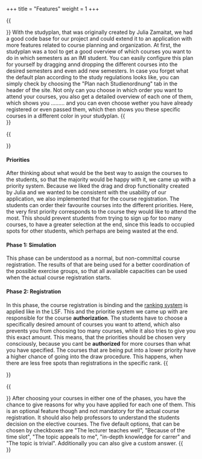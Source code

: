 +++
title = "Features"
weight = 1
+++

{{<section title="Organizing semesters">}}
With the studyplan, that was originally created by Julia Zamaitat, we had a good code base for our project and could extend it to an application with more features related to course planning and organization. At first, the studyplan was a tool to get a good overview of which courses you want to do in which semesters as an IMI student. You can easily configure this plan for yourself by dragging annd dropping the different courses into the desired semesters and even add new semesters. In case you forget what the default plan according to the study regulations looks like, you can simply check by choosing the "Plan nach Studienordnung" tab in the header of the site. Not only can you choose in which order you want to attend your courses, you also get a detailed overview of each one of them, which shows you ......... and you can even choose wether you have already registered or even passed them, which then shows you these specific courses in a different color in your studyplan. 
{{</section>}}

{{<section title="Elective course registration">}}
#### Priorities
After thinking about what would be the best way to assign the courses to the students, so that the majority would be happy with it, we came up with a priority system. Because we liked the drag and drop functionality created by Julia and we wanted to be consistent with the usability of our application, we also implemented that for the course registration. The students can order their favourite courses into the different priorities. Here, the very first priority corresponds to the course they would like to attend the most. This should prevent students from trying to sign up for too many courses, to have a greater selection at the end, since this leads to occupied spots for other students, which perhaps are being wasted at the end. 
#### Phase 1: Simulation
This phase can be understood as a normal, but non-committal course registration. The results of that are being used for a better coordination of the possible exercise groups, so that all available capacities can be used when the actual course registration starts.
#### Phase 2: Registration
In this phase, the course registration is binding and the [ranking system](https://www.htw-berlin.de/studium/studienorganisation/kursbelegung/) is applied like in the LSF. This and the prioritie system we came up with are responsible for the course **authorization**. The students have to choose a specifically desired amount of courses you want to attend, which also prevents you from choosing too many courses, while it also tries to give you this exact amount. This means, that the priorities should be chosen very consciously, because you cant be **authorized** for more courses than what you have specified. The courses that are being put into a lower priority have a higher chance of going into the draw procedure. This happens, when there are less free spots than registrations in the specific rank. 
{{</section>}}

{{<section title="Survey">}}
After choosing your courses in either one of the phases, you have the chance to give reasons for why you have applied for each one of them. This is an optional feature though and not mandatory for the actual course registration. It should also help professors to understand the students decision on the elective courses. The five default options, that can be chosen by checkboxes are "The lecturer teaches well", "Because of the time slot", "The topic appeals to me", "in-depth knowledge for carrer" and "The topic is trivial". Additionally you can also give a custom answer.
{{</section>}}
